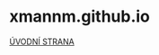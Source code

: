 # xmannm.github.io
<!DOCTYPE html>
<html lang="cs">
 <a href="home.html">ÚVODNÍ STRANA</a>
</html>


